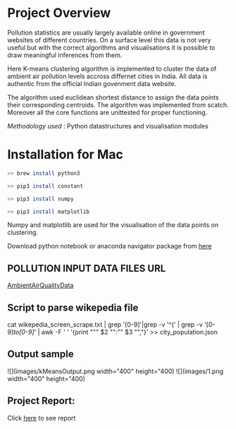 # Project Overview

Pollution statistics are usually largely available online in government websites of different countries. On a surface level this data is not very useful but with the correct algorithms and visualisations it is possible to draw meaningful inferences from them.

Here K-means clustering algorithm is implemented to cluster the data of ambient air pollution levels accross differnet cities in India. All data is authentic from the official Indian govenment data website.

The algorithm used euclidean shortest distance to assign the data points their corresponding centroids. The algorithm was implemented from scatch. Moreover all the core functions are unittested for proper functioning.

*Methodology used* : Python datastructures and visualisation modules

# Installation for Mac

```bash
>> brew install python3
```

```bash
>> pip3 install constant
```

```bash
>> pip3 install numpy
```

```bash
>> pip3 install matplotlib
```

Numpy and matplotlib are used for the visualisation of the data points on clustering.

Download python notebook or anaconda navigator package from [here](https://www.anaconda.com/)

## POLLUTION INPUT DATA FILES URL

[AmbientAirQualityData](https://data.gov.in/catalog/ambient-air-quality-respect-particulate-matter-under-national-air-quality-monitoring)


## Script to parse wikepedia file
cat wikepedia_screen_scrape.txt  | grep '[0-9]'|grep -v '^(' | grep -v '[0-9]*to[0-9]*' | awk -F ' ' '{print "\"" $2 "\":\"" $3 "\","}' >> city_population.json

## Output sample

![](images/kMeansOutput.png width="400" height="400)
![](images/1.png width="400" height="400)

## Project Report:

Click [here](ProjectReport.pdf) to see report